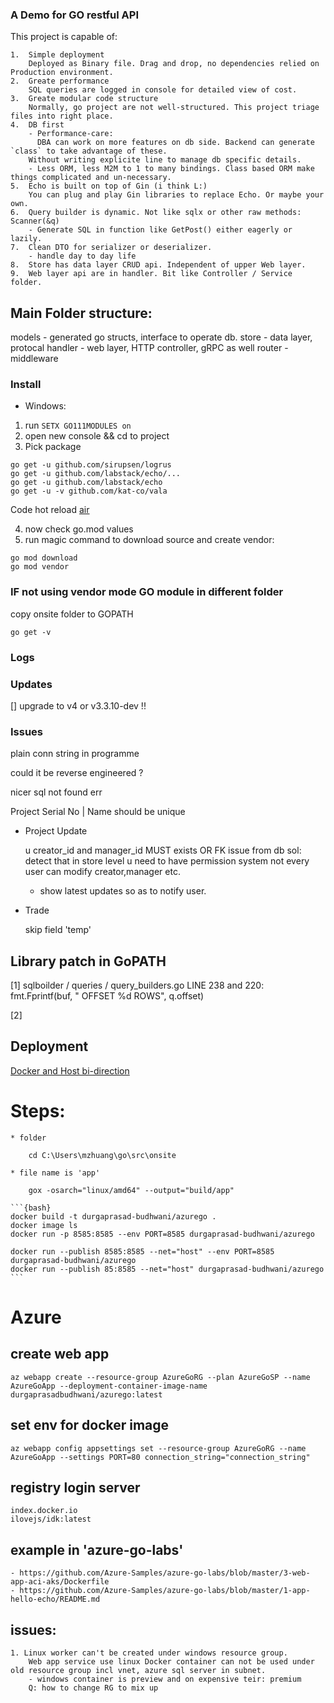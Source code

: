### A Demo for GO restful API
This project is capable of:
    
    1.  Simple deployment
        Deployed as Binary file. Drag and drop, no dependencies relied on Production environment.
    2.  Greate performance
        SQL queries are logged in console for detailed view of cost.
    3.  Greate modular code structure
        Normally, go project are not well-structured. This project triage files into right place.
    4.  DB first
        - Performance-care: 
          DBA can work on more features on db side. Backend can generate `class` to take advantage of these.
        Without writing explicite line to manage db specific details.
        - Less ORM, less M2M to 1 to many bindings. Class based ORM make things complicated and un-necessary.
    5.  Echo is built on top of Gin (i think L:) 
        You can plug and play Gin libraries to replace Echo. Or maybe your own.
    6.  Query builder is dynamic. Not like sqlx or other raw methods: Scanner(&q)
        - Generate SQL in function like GetPost() either eagerly or lazily.
    7.  Clean DTO for serializer or deserializer.
        - handle day to day life
    8.  Store has data layer CRUD api. Independent of upper Web layer.
    9.  Web layer api are in handler. Bit like Controller / Service folder.

## Main Folder structure:
models - generated go structs, interface to operate db.
store - data layer, protocal
handler - web layer, HTTP controller, gRPC as well
router - middleware

### Install
- Windows:
1. run `SETX GO111MODULES on`
2. open new console && cd to project
3. Pick package 
```
go get -u github.com/sirupsen/logrus
go get -u github.com/labstack/echo/...
go get -u github.com/labstack/echo
go get -u -v github.com/kat-co/vala
```

Code hot reload [air](https://github.com/cosmtrek/air)

4. now check go.mod values 
5. run magic command to download source and create vendor:
```
go mod download
go mod vendor
```

### IF not using vendor mode GO module in different folder

copy onsite folder to GOPATH

`go get -v`

### Logs

### Updates

[] upgrade to v4 or v3.3.10-dev !!

### Issues

plain conn string in programme

could it be reverse engineered ?

nicer sql not found err

Project Serial No | Name should be unique

- Project Update

    u creator_id and manager_id MUST exists OR FK issue from db
        sol: detect that in store level
    u need to have permission system
        not every user can modify creator,manager etc.
    + show latest updates so as to notify user.

- Trade
    
    skip field 'temp'
    
## Library patch in GoPATH

[1]
sqlboilder / queries / query_builders.go
LINE 238 and 220:
fmt.Fprintf(buf, " OFFSET %d ROWS", q.offset)

[2]

## Deployment

[Docker and Host bi-direction](https://docs.docker.com/docker-for-mac/networking/#use-cases-and-workarounds)
  
  # Steps:
    
    * folder
    
        cd C:\Users\mzhuang\go\src\onsite

    * file name is 'app'

        gox -osarch="linux/amd64" --output="build/app"

    ```{bash}
    docker build -t durgaprasad-budhwani/azurego .
    docker image ls
    docker run -p 8585:8585 --env PORT=8585 durgaprasad-budhwani/azurego
    
    docker run --publish 8585:8585 --net="host" --env PORT=8585 durgaprasad-budhwani/azurego
    docker run --publish 85:8585 --net="host" durgaprasad-budhwani/azurego
    ```

# Azure

## create web app
    az webapp create --resource-group AzureGoRG --plan AzureGoSP --name AzureGoApp --deployment-container-image-name durgaprasadbudhwani/azurego:latest

## set env for docker image
    az webapp config appsettings set --resource-group AzureGoRG --name AzureGoApp --settings PORT=80 connection_string="connection_string"

## registry login server
    index.docker.io
    ilovejs/idk:latest

## example in 'azure-go-labs'
    - https://github.com/Azure-Samples/azure-go-labs/blob/master/3-web-app-aci-aks/Dockerfile
    - https://github.com/Azure-Samples/azure-go-labs/blob/master/1-app-hello-echo/README.md
## issues:
    1. Linux worker can't be created under windows resource group.
        Web app service use linux Docker container can not be used under old resource group incl vnet, azure sql server in subnet.
        - windows container is preview and on expensive teir: premium
        Q: how to change RG to mix up
    
